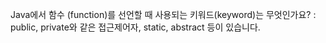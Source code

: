 Java에서 함수 (function)를 선언할 때 사용되는 키워드(keyword)는 무엇인가요?
: public, private와 같은 접근제어자, static, abstract 등이 있습니다.

